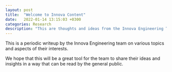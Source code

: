 ```yaml
---
layout: post
title:  "Welcome to Innova Content"
date:   2022-01-14 13:15:03 +0300
categories: Research
description: "This are thoughts and ideas from the Innova Engineering Team."
---
```


This is a periodic writeup by the Innova Engineering team on various topics and aspects of their interests.

We hope that this will be a great tool for the team to share their ideas and insights in a way that can be read by the general public.



